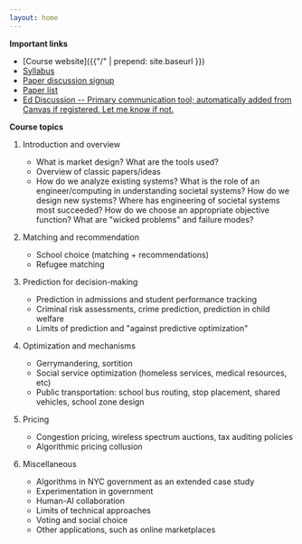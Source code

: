 ```yaml
---
layout: home
---
```

<b>Important links</b>
 - [Course website]({{"/" | prepend: site.baseurl }})
 - [Syllabus](https://docs.google.com/document/d/1VUgsFrZFnc8icZbIIvy2w0MgAJlIqxhsVF61Y1GZ7-0/edit?tab=t.0)
 - [Paper discussion signup](https://docs.google.com/spreadsheets/d/1kzA7vHxICXo9fxbw3XSLXH--YxZpQS4mibU4iw-4paI/edit?gid=0#gid=0)
 - [Paper list](https://docs.google.com/document/d/1Is__u8Yxz66Ddq9ONVqXwyuGFJQyM3kEhLN7FEppAPM/edit?usp=sharing)
 - [Ed Discussion -- Primary communication tool; automatically added from Canvas if registered. Let me know if not.](https://edstem.org/us/courses/74891/discussion)

 <b> Course topics </b>
1. Introduction and overview
   - What is market design? What are the tools used? 
   - Overview of classic papers/ideas
   - How do we analyze existing systems? What is the role of an engineer/computing in understanding societal systems? How do we design new systems? Where has engineering of societal systems most succeeded? How do we choose an appropriate objective function? What are "wicked problems" and failure modes?

2. Matching and recommendation
   - School choice (matching + recommendations)
   - Refugee matching

3. Prediction for decision-making
   - Prediction in admissions and student performance tracking
   - Criminal risk assessments, crime prediction, prediction in child welfare
   - Limits of prediction and "against predictive optimization"

4. Optimization and mechanisms
   - Gerrymandering, sortition
   - Social service optimization (homeless services, medical resources, etc)
   - Public transportation: school bus routing, stop placement, shared vehicles, school zone design

5. Pricing
   - Congestion pricing, wireless spectrum auctions, tax auditing policies
   - Algorithmic pricing collusion

6. Miscellaneous
   - Algorithms in NYC government as an extended case study
   - Experimentation in government
   - Human-AI collaboration
   - Limits of technical approaches
   - Voting and social choice
   - Other applications, such as online marketplaces
